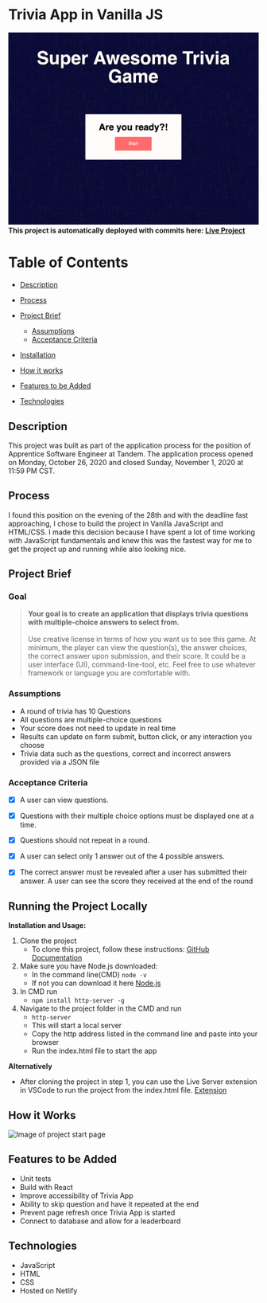 # Trivia App in Vanilla JS
![Image of project start page](./projectImages/startpage.png)
**This project is automatically deployed with commits here: [Live Project](https://elastic-curie-7b6550.netlify.app/)**

# Table of Contents
- [Description](#Description)
- [Process](#Process)
- [Project Brief ](#goal)
    * [Assumptions](#Assumptions)
    * [Acceptance Criteria](#Acceptance-Criteria)

- [Installation](#Running)
- [How it works](#How-it-Works)
- [Features to be Added](#Features-to-be-Added)
- [Technologies](#Technologies)





## Description
This project was built as part of the application process for the position of Apprentice Software Engineer at Tandem. The application process opened on Monday, October 26, 2020 and closed Sunday, November 1, 2020 at 11:59 PM CST. 

## Process
I found this position on the evening of the 28th and with the deadline fast approaching, I chose to build the project in Vanilla JavaScript and HTML/CSS. I made this decision because I have spent a lot of time working with JavaScript fundamentals and knew this was the fastest way for me to get the project up and running while also looking nice.

## Project Brief
### Goal
> **Your goal is to create an application that displays trivia questions with multiple-choice answers to select from.**<br><br>
> Use creative license in terms of how you want us to see this game. At minimum, the player can view the question(s), the answer choices, the correct answer upon submission, and their score. It could be a user interface (UI), command-line-tool, etc. Feel free to use whatever framework or language you are comfortable with.

### Assumptions
- A round of trivia has 10 Questions
- All questions are multiple-choice questions
- Your score does not need to update in real time
- Results can update on form submit, button click, or any interaction you choose
- Trivia data such as the questions, correct and incorrect answers provided via a JSON file
### Acceptance Criteria
- [X] A user can view questions.
- [X] Questions with their multiple choice options must be displayed one at a time. 
- [X] Questions should not repeat in a round.
- [X] A user can select only 1 answer out of the 4 possible answers.
- [X] The correct answer must be revealed after a user has submitted their answer. A user can see the score they received at the end of the round


## Running the Project Locally

**Installation and Usage:**
1. Clone the project
    - To clone this project, follow these instructions: [GitHub Documentation](https://docs.github.com/en/free-pro-team@latest/github/creating-cloning-and-archiving-repositories/cloning-a-repository)
2. Make sure you have Node.js downloaded: 
    - In the command line(CMD) `node -v`
    - If not you can download it here [Node.js](https://nodejs.org/en/download/)
3. In CMD run
     - `npm install http-server -g`
4. Navigate to the project folder in the CMD and run
    - `http-server`
    - This will start a local server
    - Copy the http address listed in the command line and paste into your browser
    - Run the index.html file to start the app

**Alternatively**
- After cloning the project in step 1, you can use the Live Server extension in VSCode to run the project from the index.html file. [Extension](https://marketplace.visualstudio.com/items?itemName=ritwickdey.LiveServer)

## How it Works
![Image of project start page](./projectImages/triviaInAction.gif)


## Features to be Added

- Unit tests
- Build with React
- Improve accessibility of Trivia App
- Ability to skip question and have it repeated at the end
- Prevent page refresh once Trivia App is started
- Connect to database and allow for a leaderboard 

## Technologies
- JavaScript
- HTML
- CSS
- Hosted on Netlify
